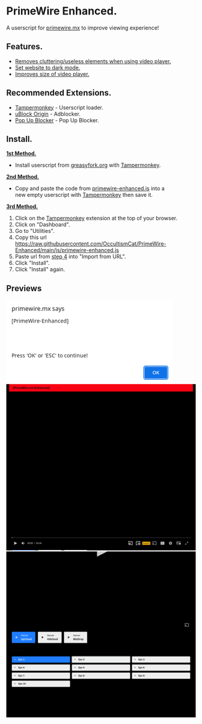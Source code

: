 # PrimeWire Enhanced.
A userscript for [primewire.mx](https://primewire.mx/) to improve viewing experience!

## Features.
* <ins>Removes cluttering/useless elements when using video player.</ins>
* <ins>Set website to dark mode.</ins>
* <ins>Improves size of video player.</ins>

## Recommended Extensions.
* [Tampermonkey](https://www.tampermonkey.net/) - Userscript loader.
* [uBlock Origin](https://ublockorigin.com/) - Adblocker.
* [Pop Up Blocker](https://poperblocker.com/) - Pop Up Blocker.

## Install.
<ins>**1st Method.**</ins>
* Install userscript from [greasyfork.org](https://greasyfork.org/en/scripts/467288-primewire-enhanced-github) with [Tampermonkey](https://www.tampermonkey.net/).

<ins>**2nd Method.**</ins>
* Copy and paste the code from [primewire-enhanced.js](https://raw.githubusercontent.com/OccultismCat/PrimeWire-Enhanced/main/js/primewire-enhanced.js) into a 	
new empty userscript with [Tampermonkey](https://www.tampermonkey.net/) then save it.

<ins>**3rd Method.**</ins>
1. Click on the [Tampermonkey](https://www.tampermonkey.net/) extension at the top of your browser.
2. Click on "Dashboard".
3. Go to "Utilities".
4. Copy this url https://raw.githubusercontent.com/OccultismCat/PrimeWire-Enhanced/main/js/primewire-enhanced.js
5. Paste url from [step 4](https://raw.githubusercontent.com/OccultismCat/PrimeWire-Enhanced/main/js/primewire-enhanced.js) into "Import from URL".
6. Click "Install".
7. Click "Install" again.

## Previews
![PrimeWire-Enhanced-Preview-3](https://raw.githubusercontent.com/OccultismCat/PrimeWire-Enhanced/main/resources/previews/PrimeWire-Enhanced-Preview-3.png)
![PrimeWire-Enhanced-Preview-1](https://raw.githubusercontent.com/OccultismCat/PrimeWire-Enhanced/main/resources/previews/PrimeWire-Enhanced-Preview-1.png)
![PrimeWire-Enhanced-Preview-2](https://raw.githubusercontent.com/OccultismCat/PrimeWire-Enhanced/main/resources/previews/PrimeWire-Enhanced-Preview-2.png)
